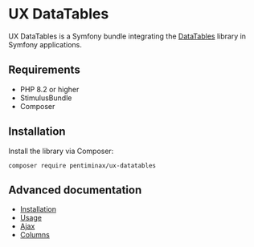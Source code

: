 # UX DataTables

UX DataTables is a Symfony bundle integrating the [DataTables][1]
library in Symfony applications.

[1]: https://datatables.net

## Requirements 
- PHP 8.2 or higher
- StimulusBundle
- Composer

## Installation

Install the library via Composer:

```console
composer require pentiminax/ux-datatables
```

## Advanced documentation
- [Installation](https://github.com/pentiminax/ux-datatables/blob/main/docs/installation.md)
- [Usage](https://github.com/pentiminax/ux-datatables/blob/main/docs/usage.md)
- [Ajax](https://github.com/pentiminax/ux-datatables/blob/main/docs/ajax.md)
- [Columns](https://github.com/pentiminax/ux-datatables/blob/main/docs/columns.md)
